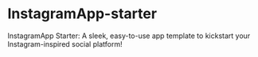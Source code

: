 # InstagramApp-starter
InstagramApp Starter: A sleek, easy-to-use app template to kickstart your Instagram-inspired social platform!
